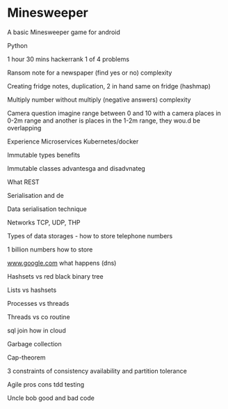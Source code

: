 # Minesweeper
A basic Minesweeper game for android

Python

1 hour
30 mins hackerrank
1 of 4 problems

Ransom note for a newspaper (find yes or no) complexity

Creating fridge notes, duplication, 2 in hand same on fridge (hashmap)

Multiply number without multiply (negative answers) complexity


Camera question imagine range between 0 and 10 with a camera places in 0-2m range and another is places in the 1-2m range, they wou.d be overlapping 

Experience
Microservices 
Kubernetes/docker

Immutable types benefits

Immutable classes advantesga and disadvnateg

What REST

Serialisation and de

Data serialisation technique 

Networks TCP, UDP, THP

Types of data storages  - how to store telephone numbers

1 billion numbers how to store

www.google.com what happens  (dns)

Hashsets vs red black binary tree

Lists vs hashsets

Processes vs threads

Threads vs co routine 

sql join how in cloud

Garbage collection

Cap-theorem

3 constraints of consistency availability and partition tolerance 

Agile pros cons tdd testing

Uncle bob good and bad code


